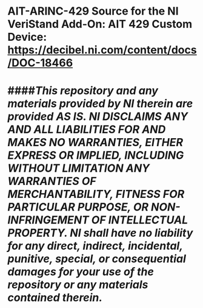 AIT-ARINC-429
Source for the NI VeriStand Add-On: AIT 429 Custom Device: https://decibel.ni.com/content/docs/DOC-18466
================
####*This repository and any materials provided by NI therein are provided AS IS. NI DISCLAIMS ANY AND ALL LIABILITIES FOR AND MAKES NO WARRANTIES, EITHER EXPRESS OR IMPLIED, INCLUDING WITHOUT LIMITATION ANY WARRANTIES OF MERCHANTABILITY, FITNESS FOR  PARTICULAR PURPOSE, OR NON-INFRINGEMENT OF INTELLECTUAL PROPERTY. NI shall have no liability for any direct, indirect, incidental, punitive, special, or consequential damages for your use of the repository or any materials contained therein.*
================
